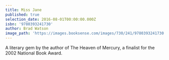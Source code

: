 ```yaml
---
title: Miss Jane
published: true
selection_date: 2016-08-01T00:00:00.000Z
isbn: '9780393241730'
author: Brad Watson
image_path: 'https://images.booksense.com/images/730/241/9780393241730.jpg'
---
```

A literary gem by the author of The Heaven of Mercury, a finalist for the 2002 National Book Award.

